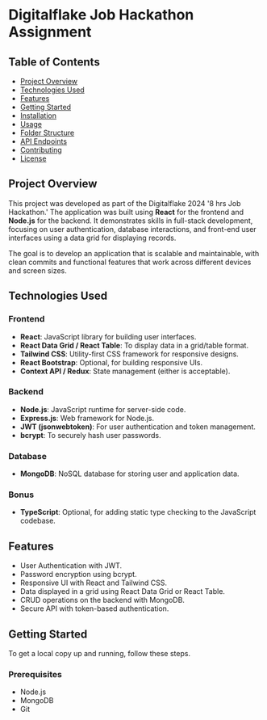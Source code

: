 # Digitalflake Job Hackathon Assignment

## Table of Contents
- [Project Overview](#project-overview)
- [Technologies Used](#technologies-used)
- [Features](#features)
- [Getting Started](#getting-started)
- [Installation](#installation)
- [Usage](#usage)
- [Folder Structure](#folder-structure)
- [API Endpoints](#api-endpoints)
- [Contributing](#contributing)
- [License](#license)

## Project Overview

This project was developed as part of the Digitalflake 2024 '8 hrs Job Hackathon.' The application was built using **React** for the frontend and **Node.js** for the backend. It demonstrates skills in full-stack development, focusing on user authentication, database interactions, and front-end user interfaces using a data grid for displaying records.

The goal is to develop an application that is scalable and maintainable, with clean commits and functional features that work across different devices and screen sizes.

## Technologies Used

### Frontend
- **React**: JavaScript library for building user interfaces.
- **React Data Grid / React Table**: To display data in a grid/table format.
- **Tailwind CSS**: Utility-first CSS framework for responsive designs.
- **React Bootstrap**: Optional, for building responsive UIs.
- **Context API / Redux**: State management (either is acceptable).

### Backend
- **Node.js**: JavaScript runtime for server-side code.
- **Express.js**: Web framework for Node.js.
- **JWT (jsonwebtoken)**: For user authentication and token management.
- **bcrypt**: To securely hash user passwords.

### Database
- **MongoDB**: NoSQL database for storing user and application data.

### Bonus
- **TypeScript**: Optional, for adding static type checking to the JavaScript codebase.

## Features
- User Authentication with JWT.
- Password encryption using bcrypt.
- Responsive UI with React and Tailwind CSS.
- Data displayed in a grid using React Data Grid or React Table.
- CRUD operations on the backend with MongoDB.
- Secure API with token-based authentication.

## Getting Started

To get a local copy up and running, follow these steps.

### Prerequisites
- Node.js
- MongoDB
- Git
